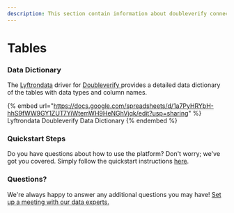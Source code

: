 ```yaml
---
description: This section contain information about doubleverify connector tables information
---
```


# Tables

### Data Dictionary

The [Lyftrondata](https://www.lyftrondata.com/) driver for [Doubleverify](https://www.lyftrondata.com/integration/doubleverify/)[ ](https://www.lyftrondata.com/integration/doubleverify/)provides a detailed data dictionary of the tables with data types and column names.

{% embed url="https://docs.google.com/spreadsheets/d/1a7PyHRYbH-hhS9fWW9GY1ZUT7YiWtemWH9HeNGhVjqk/edit?usp=sharing" %}
Lyftrondata Doubleverify Data Dictionary
{% endembed %}

### Quickstart Steps

Do you have questions about how to use the platform? Don't worry; we've got you covered. Simply follow the quickstart instructions [here](../../../../quickstart-steps.md).

### Questions? <a href="#questions" id="questions"></a>

We're always happy to answer any additional questions you may have! [Set up a meeting with our data experts.](https://www.lyftrondata.com/book-a-meeting/)

